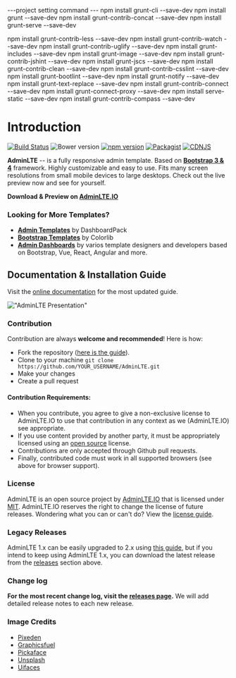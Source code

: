 ---project setting command ---
npm install grunt-cli --save-dev
npm install grunt --save-dev
npm install grunt-contrib-concat --save-dev
npm install grunt-serve --save-dev

npm install grunt-contrib-less --save-dev
npm install grunt-contrib-watch --save-dev
npm install grunt-contrib-uglify --save-dev
npm install grunt-includes --save-dev
npm install grunt-image --save-dev
npm install grunt-contrib-jshint --save-dev
npm install grunt-jscs --save-dev
npm install grunt-contrib-clean --save-dev
npm install grunt-contrib-csslint --save-dev
npm install grunt-bootlint --save-dev
npm install grunt-notify --save-dev
npm install grunt-text-replace --save-dev
npm install grunt-contrib-connect --save-dev
npm install grunt-connect-proxy --save-dev
npm install serve-static --save-dev 
npm install grunt-contrib-compass --save-dev

Introduction
============

[![Build Status](https://img.shields.io/travis/ColorlibHQ/AdminLTE.svg)](https://travis-ci.org/ColorlibHQ/AdminLTE)
![Bower version](https://img.shields.io/bower/v/adminlte.svg)
[![npm version](https://img.shields.io/npm/v/admin-lte.svg)](https://www.npmjs.com/package/admin-lte)
[![Packagist](https://img.shields.io/packagist/v/almasaeed2010/adminlte.svg)](https://packagist.org/packages/almasaeed2010/adminlte)
[![CDNJS](https://img.shields.io/cdnjs/v/admin-lte.svg)](https://cdnjs.com/libraries/admin-lte)

**AdminLTE** -- is a fully responsive admin template. Based on **[Bootstrap 3 & 4](https://github.com/twbs/bootstrap)** framework. Highly customizable and easy to use. Fits many screen resolutions from small mobile devices to large desktops. Check out the live preview now and see for yourself.

**Download & Preview on [AdminLTE.IO](https://adminlte.io)**

### Looking for More Templates?
- **[Admin  Templates](http://dashboardpack.com/)** by DashboardPack
- **[Bootstrap Templates](https://colorlib.com/wp/cat/bootstrap/)** by Colorlib
- **[Admin Dashboards](https://colorlib.com/wp/free-bootstrap-admin-dashboard-templates/)** by varios template designers and developers based on Bootstrap, Vue, React, Angular and more.  

## Documentation & Installation Guide
Visit the [online documentation](https://adminlte.io/docs) for the most
updated guide.

!["AdminLTE Presentation"](https://adminlte.io/AdminLTE2.png "AdminLTE Presentation")

### Contribution
Contribution are always **welcome and recommended**! Here is how:

- Fork the repository ([here is the guide](https://help.github.com/articles/fork-a-repo/)).
- Clone to your machine ```git clone https://github.com/YOUR_USERNAME/AdminLTE.git```
- Make your changes
- Create a pull request

#### Contribution Requirements:

- When you contribute, you agree to give a non-exclusive license to AdminLTE.IO to use that contribution in any context as we (AdminLTE.IO) see appropriate.
- If you use content provided by another party, it must be appropriately licensed using an [open source](http://opensource.org/licenses) license.
- Contributions are only accepted through Github pull requests.
- Finally, contributed code must work in all supported browsers (see above for browser support).

### License
AdminLTE is an open source project by [AdminLTE.IO](https://adminlte.io) that is licensed under [MIT](http://opensource.org/licenses/MIT). AdminLTE.IO
reserves the right to change the license of future releases. Wondering what you can or can't do? View the [license guide](https://adminlte.io/docs/license).

### Legacy Releases
AdminLTE 1.x can be easily upgraded to 2.x using [this guide](https://adminlte.io/themes/AdminLTE/documentation/index.html#upgrade), but if you intend to keep using AdminLTE 1.x, you can download the latest release from the [releases](https://github.com/ColorlibHQ/AdminLTE/releases) section above.

### Change log
**For the most recent change log, visit the [releases page](https://github.com/ColorlibHQ/AdminLTE/releases).** We will add detailed release notes to each new release.

### Image Credits
- [Pixeden](http://www.pixeden.com/psd-web-elements/flat-responsive-showcase-psd)
- [Graphicsfuel](http://www.graphicsfuel.com/2013/02/13-high-resolution-blur-backgrounds/)
- [Pickaface](http://pickaface.net/)
- [Unsplash](https://unsplash.com/)
- [Uifaces](http://uifaces.com/)
